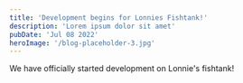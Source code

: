 ```yaml
---
title: 'Development begins for Lonnies Fishtank!'
description: 'Lorem ipsum dolor sit amet'
pubDate: 'Jul 08 2022'
heroImage: '/blog-placeholder-3.jpg'
---
```


We have officially started development on Lonnie's fishtank!
